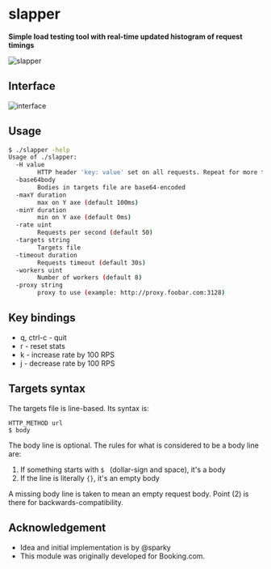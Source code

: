 # slapper

__Simple load testing tool with real-time updated histogram of request timings__

![slapper](https://raw.githubusercontent.com/ikruglov/slapper/master/img/example.gif)

## Interface

![interface](https://raw.githubusercontent.com/ikruglov/slapper/master/img/interface.png)

## Usage
```bash
$ ./slapper -help
Usage of ./slapper:
  -H value
    	HTTP header 'key: value' set on all requests. Repeat for more than one header.
  -base64body
    	Bodies in targets file are base64-encoded
  -maxY duration
    	max on Y axe (default 100ms)
  -minY duration
    	min on Y axe (default 0ms)
  -rate uint
    	Requests per second (default 50)
  -targets string
    	Targets file
  -timeout duration
    	Requests timeout (default 30s)
  -workers uint
    	Number of workers (default 8)
  -proxy string
    	proxy to use (example: http://proxy.foobar.com:3128)

```

## Key bindings
* q, ctrl-c - quit
* r - reset stats
* k - increase rate by 100 RPS
* j - decrease rate by 100 RPS

## Targets syntax

The targets file is line-based. Its syntax is:

	HTTP_METHOD url
	$ body

The body line is optional. The rules for what is considered to be a body
line are:

1. If something starts with `$ ` (dollar-sign and space), it's a body
2. If the line is literally `{}`, it's an empty body

A missing body line is taken to mean an empty request body. Point (2) is there
for backwards-compatibility.

## Acknowledgement
* Idea and initial implementation is by @sparky
* This module was originally developed for Booking.com.
